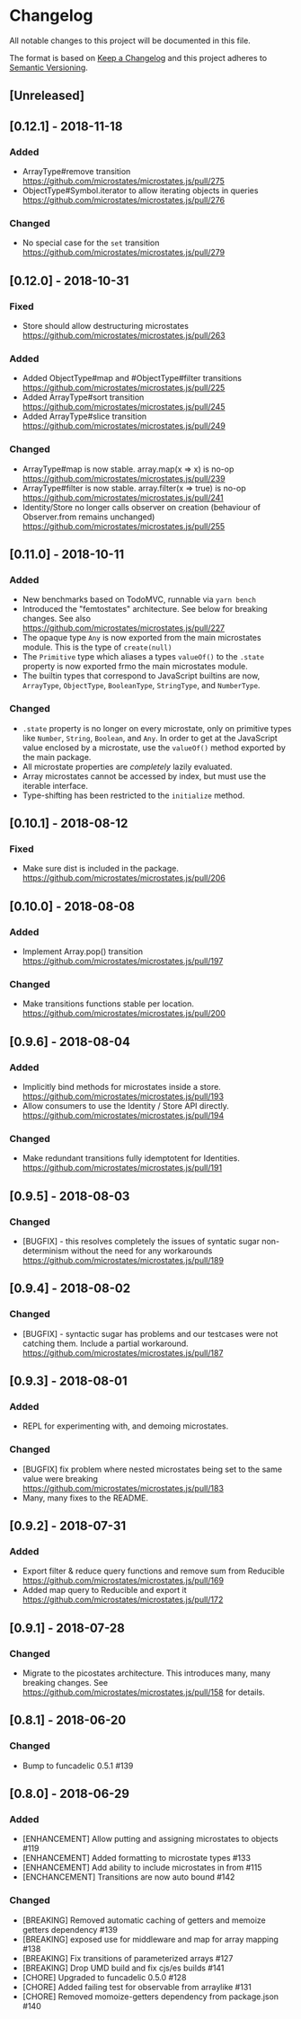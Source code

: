 # Changelog
All notable changes to this project will be documented in this file.

The format is based on [Keep a Changelog](http://keepachangelog.com/en/1.0.0/)
and this project adheres to [Semantic Versioning](http://semver.org/spec/v2.0.0.html).

## [Unreleased]

## [0.12.1] - 2018-11-18

### Added

- ArrayType#remove transition https://github.com/microstates/microstates.js/pull/275
- ObjectType#Symbol.iterator to allow iterating objects in queries https://github.com/microstates/microstates.js/pull/276

### Changed

- No special case for the `set` transition https://github.com/microstates/microstates.js/pull/279

## [0.12.0] - 2018-10-31

### Fixed

- Store should allow destructuring microstates https://github.com/microstates/microstates.js/pull/263

### Added

- Added ObjectType#map and #ObjectType#filter transitions https://github.com/microstates/microstates.js/pull/225
- Added ArrayType#sort transition https://github.com/microstates/microstates.js/pull/245
- Added ArrayType#slice transition https://github.com/microstates/microstates.js/pull/249

### Changed

- ArrayType#map is now stable. array.map(x => x) is no-op https://github.com/microstates/microstates.js/pull/239
- ArrayType#filter is now stable. array.filter(x => true) is no-op https://github.com/microstates/microstates.js/pull/241
- Identity/Store no longer calls observer on creation (behaviour of Observer.from remains unchanged) https://github.com/microstates/microstates.js/pull/255 


## [0.11.0] - 2018-10-11

### Added
- New benchmarks based on TodoMVC, runnable via `yarn bench`
- Introduced the "femtostates" architecture. See below for breaking
  changes. See also
  https://github.com/microstates/microstates.js/pull/227
- The opaque type `Any` is now exported from the main microstates
  module. This is the type of `create(null)`
- The `Primitive` type which aliases a types `valueOf()` to the
  `.state` property is now exported frmo the main microstates module.
- The builtin types that correspond to JavaScript builtins are now, `ArrayType`,
  `ObjectType`, `BooleanType`, `StringType`, and `NumberType`.

### Changed
- `.state` property is no longer on every microstate, only on
  primitive types like `Number`, `String`, `Boolean`, and `Any`. In
  order to get at the JavaScript value enclosed by a microstate, use
  the `valueOf()` method exported by the main package.
- All microstate properties are _completely_ lazily evaluated.
- Array microstates cannot be accessed by index, but must use the
  iterable interface.
- Type-shifting has been restricted to the `initialize` method.


## [0.10.1] - 2018-08-12

### Fixed
- Make sure dist is included in the package. https://github.com/microstates/microstates.js/pull/206

## [0.10.0] - 2018-08-08

### Added
- Implement Array.pop() transition https://github.com/microstates/microstates.js/pull/197

### Changed
- Make transitions functions stable per location. https://github.com/microstates/microstates.js/pull/200

## [0.9.6] - 2018-08-04
### Added
- Implicitly bind methods for microstates inside a store.
  https://github.com/microstates/microstates.js/pull/193
- Allow consumers to use the Identity / Store API directly.
  https://github.com/microstates/microstates.js/pull/194

### Changed
- Make redundant transitions fully idemptotent for Identities.
  https://github.com/microstates/microstates.js/pull/191

## [0.9.5] - 2018-08-03
### Changed
- [BUGFIX] - this resolves completely the issues of syntatic sugar
  non-determinism without the need for any workarounds
  https://github.com/microstates/microstates.js/pull/189

## [0.9.4] - 2018-08-02
### Changed
- [BUGFIX] - syntactic sugar has problems and our testcases were not
  catching them. Include a partial
  workaround. https://github.com/microstates/microstates.js/pull/187

## [0.9.3] - 2018-08-01
### Added
- REPL for experimenting with, and demoing microstates.

### Changed
- [BUGFIX] fix problem where nested microstates being set to the same
  value were breaking https://github.com/microstates/microstates.js/pull/183
- Many, many fixes to the README.

## [0.9.2] - 2018-07-31
### Added
- Export filter & reduce query functions and remove sum from Reducible https://github.com/microstates/microstates.js/pull/169
- Added map query to Reducible and export it https://github.com/microstates/microstates.js/pull/172

## [0.9.1] - 2018-07-28
### Changed
- Migrate to the picostates architecture. This introduces many, many
  breaking changes. See
  https://github.com/microstates/microstates.js/pull/158 for details.

## [0.8.1] - 2018-06-20
### Changed
- Bump to funcadelic 0.5.1 #139

## [0.8.0] - 2018-06-29
### Added
- [ENHANCEMENT] Allow putting and assigning microstates to objects #119
- [ENHANCEMENT] Added formatting to microstate types #133
- [ENHANCEMENT] Add ability to include microstates in from #115
- [ENCHANCEMENT] Transitions are now auto bound #142

### Changed
- [BREAKING] Removed automatic caching of getters and memoize getters dependency #139
- [BREAKING] exposed use for middleware and map for array mapping #138
- [BREAKING] Fix transitions of parameterized arrays #127
- [BREAKING] Drop UMD build and fix cjs/es builds #141
- [CHORE] Upgraded to funcadelic 0.5.0 #128
- [CHORE] Added failing test for observable from arraylike #131
- [CHORE] Removed momoize-getters dependency from package.json #140

